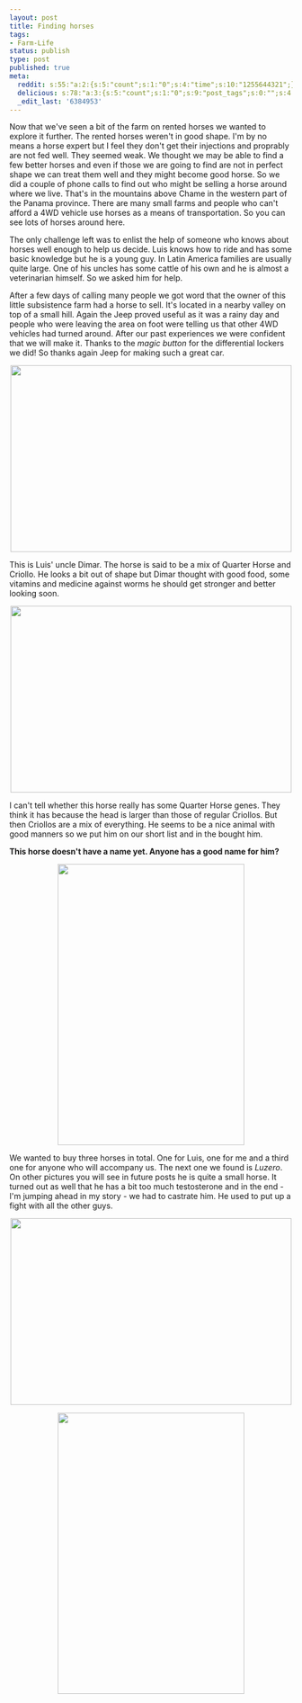 ```yaml
---
layout: post
title: Finding horses
tags:
- Farm-Life
status: publish
type: post
published: true
meta:
  reddit: s:55:"a:2:{s:5:"count";s:1:"0";s:4:"time";s:10:"1255644321";}";
  delicious: s:78:"a:3:{s:5:"count";s:1:"0";s:9:"post_tags";s:0:"";s:4:"time";s:10:"1255644319";}";
  _edit_last: '6384953'
---
```

Now that we've seen a bit of the farm on rented horses we wanted to explore it further. The rented horses weren't in good shape. I'm by no means a horse expert but I feel they don't get their injections and proprably are not fed well. They seemed weak. We thought we may be able to find a few better horses and even if those we are going to find are not in perfect shape we can treat them well and they might become good horse. So we did a couple of phone calls to find out who might be selling a horse around where we live. That's in the mountains above Chame in the western part of the Panama province. There are many small farms and people who can't afford a 4WD vehicle use horses as a means of transportation. So you can see lots of horses around here.

The only challenge left was to enlist the help of someone who knows about horses well enough to help us decide. Luis knows how to ride and has some basic knowledge but he is a young guy. In Latin America families are usually quite large. One of his uncles has some cattle of his own and he is almost a veterinarian himself. So we asked him for help.

After a few days of calling many people we got word that the owner of this little subsistence farm had a horse to sell. It's located in a nearby valley on top of a small hill. Again the Jeep proved useful as it was a rainy day and people who were leaving the area on foot were telling us that other 4WD vehicles had turned around. After our past experiences we were confident that we will make it. Thanks to the <em>magic button</em> for the differential lockers we did! So thanks again Jeep for making such a great car.

<a href="http://www.flickr.com/photos/34665899@N00/3905719080" title="View '' on Flickr.com"><div style="text-align:center;"><img src="http://farm3.static.flickr.com/2454/3905719080_9840b1d676.jpg" alt="" border="0" width="500" height="332" /></div></a>

This is Luis' uncle Dimar. The horse is said to be a mix of Quarter Horse and Criollo. He looks a bit out of shape but Dimar thought with good food, some vitamins and medicine against worms he should get stronger and better looking soon.

<a href="http://www.flickr.com/photos/34665899@N00/3905725086" title="View '' on Flickr.com"><div style="text-align:center;"><img src="http://farm4.static.flickr.com/3511/3905725086_9911294d80.jpg" alt="" border="0" width="500" height="332" /></div></a>

I can't tell whether this horse really has some Quarter Horse genes. They think it has because the head is larger than those of regular Criollos. But then Criollos are a mix of everything. He seems to be a nice animal with good manners so we put him on our short list and in the bought him.

<strong>This horse doesn't have a name yet. Anyone has a good name for him?</strong>

<a href="http://www.flickr.com/photos/34665899@N00/3905726962" title="View '' on Flickr.com"><div style="text-align:center;"><img src="http://farm4.static.flickr.com/3459/3905726962_a1684c4cc9.jpg" alt="" border="0" width="332" height="500" /></div></a>

We wanted to buy three horses in total. One for Luis, one for me and a third one for anyone who will accompany us. The next one we found is <em>Luzero</em>. On other pictures you will see in future posts he is quite a small horse. It turned out as well that he has a bit too much testosterone and in the end - I'm jumping ahead in my story - we had to castrate him. He used to put up a fight with all the other guys.

<a href="http://www.flickr.com/photos/34665899@N00/3905722564" title="View '' on Flickr.com"><div style="text-align:center;"><img src="http://farm3.static.flickr.com/2553/3905722564_b0c79672f6.jpg" alt="" border="0" width="500" height="332" /></div></a>

<a href="http://www.flickr.com/photos/34665899@N00/3904940601" title="View '' on Flickr.com"><div style="text-align:center;"><img src="http://farm3.static.flickr.com/2505/3904940601_12710dc801.jpg" alt="" border="0" width="332" height="500" /></div></a>
